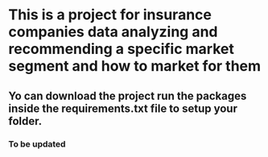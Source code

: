 # This is a project for insurance companies data analyzing and recommending a specific market segment and how to market for them
## Yo can download the project run the packages inside the requirements.txt file to setup your folder.
### To be updated